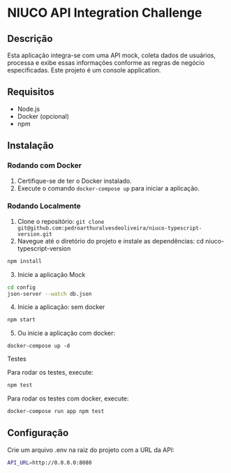 # NIUCO API Integration Challenge

## Descrição

Esta aplicação integra-se com uma API mock, coleta dados de usuários, processa e exibe essas informações conforme as regras de negócio especificadas.
Este projeto é um console application. 

## Requisitos

- Node.js
- Docker (opcional)
- npm

## Instalação

### Rodando com Docker

1. Certifique-se de ter o Docker instalado.
2. Execute o comando `docker-compose up` para iniciar a aplicação.

### Rodando Localmente

1. Clone o repositório: ``` git clone git@github.com:pedroarthuralvesdeoliveira/niuco-typescript-version.git ```
2. Navegue até o diretório do projeto e instale as dependências: cd niuco-typescript-version

```bash
npm install
```

3. Inicie a aplicação Mock

```bash
cd config
json-server --watch db.json
```

4. Inicie a aplicação: sem docker
```bash
npm start
```
5. Ou inicie a aplicação com docker: 
```
docker-compose up -d
```

Testes

Para rodar os testes, execute: 
```bash
npm test
```
Para rodar os testes com docker, execute: 
```bash
docker-compose run app npm test
```

## Configuração
Crie um arquivo .env na raiz do projeto com a URL da API:
```bash
API_URL=http://0.0.0.0:8080
```

